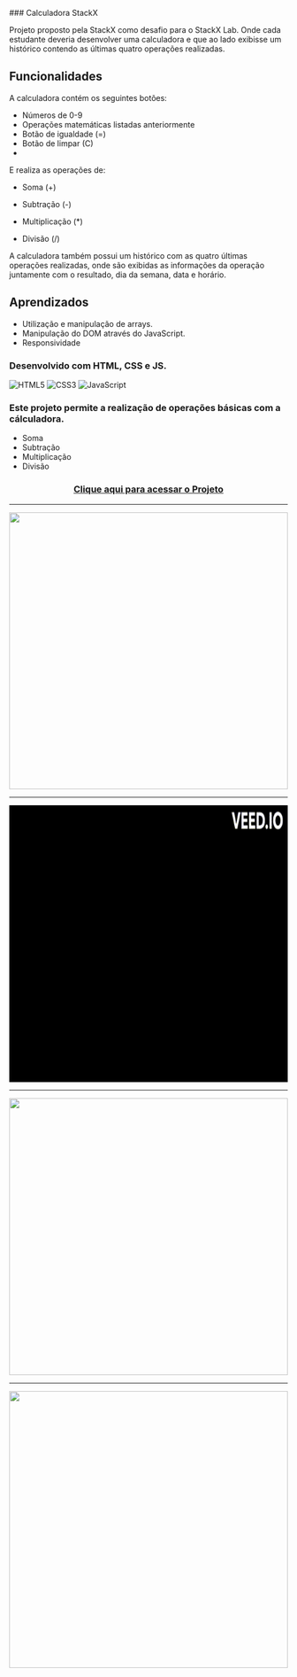 
﻿### Calculadora StackX

Projeto proposto pela StackX como desafio para o StackX Lab. Onde cada estudante deveria desenvolver uma calculadora e que ao lado exibisse um histórico contendo as últimas quatro operações realizadas.


## Funcionalidades

A calculadora contém os seguintes botões:

- Números de 0-9
- Operações matemáticas listadas anteriormente
- Botão de igualdade (=)
- Botão de limpar (C)
- 

E realiza as operações de:

- Soma (+)

- Subtração (-)
- Multiplicação (*)
- Divisão (/)

A calculadora também possui um histórico com as quatro últimas operações realizadas, onde são exibidas as informações da operação juntamente com o resultado, dia da semana, data e horário.

## Aprendizados

* Utilização e manipulação de arrays.
* Manipulação do DOM através do JavaScript.
* Responsividade
### Desenvolvido com HTML, CSS e JS.
<div style="display: inline_block" >
    <img aling="center" alt="HTML5" src="https://img.shields.io/badge/HTML5-E34F26?style=for-the-badge&logo=html5&logoColor=white" />
    <img aling="center" alt="CSS3" src="https://img.shields.io/badge/CSS3-1572B6?style=for-the-badge&logo=css3&logoColor=white" />
    <img aling="center" alt="JavaScript" src="https://img.shields.io/badge/JavaScript-F7DF1E?style=for-the-badge&logo=javascript&logoColor=black" />
</div>

### Este projeto permite a realização de operações básicas com a cálculadora.


<p> 
    <ul>
        <li>Soma</li>
        <li>Subtração</li>
        <li>Multiplicação</li>
        <li>Divisão</li>
    </ul>
</p>


 ### <div align="center"> [Clique aqui para acessar o Projeto](https://calculadorastackx.netlify.app/)
   
   ***
   
   <img src="./calc1.gif" align="center" height="500em" width="100%"> 
   
   ***

 <img src="./calc2.gif" align="center" height="500em" width="100%"> 
 
  ***

 <img src="./calc3.gif" align="center" height="500em" width="100%"> 
 
  ***

 <img src="./calc4.gif" align="center" height="500em" width="100%"> 





